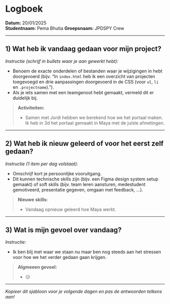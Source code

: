 # Logboek

**Datum:** 20/01/2025  
**Studentnaam:** Pema Bhutia
**Groepsnaam:** JPDSPY Crew

---

## 1) Wat heb ik vandaag gedaan voor mijn project?

_Instructie (schrijf in bullets waar je aan gewerkt hebt):_

- Benoem de exacte onderdelen of bestanden waar je wijzigingen in hebt doorgevoerd (bijv. “In `index.html` heb ik een overzicht van projecten toegevoegd en drie aanpassingen doorgevoerd in de CSS (voor `ul`, `li` en `.projectname`).”).
- Als je iets samen met een teamgenoot hebt gemaakt, vermeld dit er duidelijk bij.

> **Activiteiten:**
>
> - Samen met Jordi hebben we berekend hoe we het portaal maken. Ik heb in 3d het portaal gemaakt in Maya met de juiste afmetingen.

---

## 2) Wat heb ik nieuw geleerd of voor het eerst zelf gedaan?

_Instructie (1 item per dag volstaat):_

- Omschrijf kort je persoonlijke vooruitgang.
- Dit kunnen technische skills zijn (bijv. een Figma design system setup gemaakt) of soft skills (bijv. team leren aansturen, medestudent gemotiveerd, presentatie gegeven, omgaan met feedback, ...).

> **Nieuwe skills:**
>
> - Vandaag opnieuw geleerd hoe Maya werkt.

---

## 3) Wat is mijn gevoel over vandaag?

_Instructie:_

- Ik ben blij met waar we staan nu maar ben nog steeds aan het stressen voor hoe we het verder gedaan gaan krijgen.

> **Algmeeen gevoel:**
>
> - 😥

---

_Kopieer dit sjabloon voor je volgende dagen en pas de antwoorden telkens aan!_
